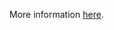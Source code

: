 More information [here](https://docs.prismacloud.io/en/enterprise-edition/policy-reference/google-cloud-policies/google-cloud-general-policies/bc-gcp-general-1).
